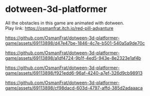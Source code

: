 # dotween-3d-platformer

All the obstacles in this game are animated with dotween.\
Play link: https://osmanfrat.itch.io/red-pill-advanture

https://github.com/OsmanFrat/dotween-3d-platformer-game/assets/69113898/d47e47be-1846-4c7e-b501-540a5a9de70c

https://github.com/OsmanFrat/dotween-3d-platformer-game/assets/69113898/a1df4724-9b1f-4ed5-943e-8e2323e1af4b

https://github.com/OsmanFrat/dotween-3d-platformer-game/assets/69113898/f921edd6-96af-4240-a7ef-326d9cb98913

https://github.com/OsmanFrat/dotween-3d-platformer-game/assets/69113898/cf98dacd-603d-4797-affd-385d2adaaaca

